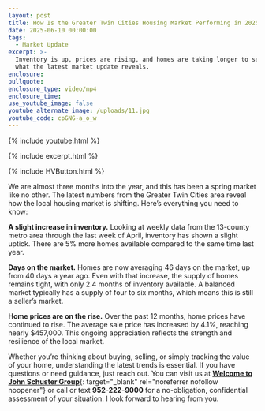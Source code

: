 ```yaml
---
layout: post
title: How Is the Greater Twin Cities Housing Market Performing in 2025?
date: 2025-06-10 00:00:00
tags:
  - Market Update
excerpt: >-
  Inventory is up, prices are rising, and homes are taking longer to sell—here’s
  what the latest market update reveals.
enclosure:
pullquote:
enclosure_type: video/mp4
enclosure_time:
use_youtube_image: false
youtube_alternate_image: /uploads/11.jpg
youtube_code: cpGNG-a_o_w
---
```

{% include youtube.html %}

{% include excerpt.html %}

{% include HVButton.html %}

We are almost three months into the year, and this has been a spring market like no other. The latest numbers from the Greater Twin Cities area reveal how the local housing market is shifting. Here’s everything you need to know:

**A slight increase in inventory.** Looking at weekly data from the 13-county metro area through the last week of April, inventory has shown a slight uptick. There are 5% more homes available compared to the same time last year.

**Days on the market.** Homes are now averaging 46 days on the market, up from 40 days a year ago. Even with that increase, the supply of homes remains tight, with only 2.4 months of inventory available. A balanced market typically has a supply of four to six months, which means this is still a seller’s market.

**Home prices are on the rise.** Over the past 12 months, home prices have continued to rise. The average sale price has increased by 4.1%, reaching nearly $457,000. This ongoing appreciation reflects the strength and resilience of the local market.

Whether you’re thinking about buying, selling, or simply tracking the value of your home, understanding the latest trends is essential. If you have questions or need guidance, just reach out. You can visit us at [**Welcome to John Schuster Group**](https://www.johnschustergroup.com/){: target="_blank" rel="noreferrer nofollow noopener"} or call or text **952-222-9000** for a no-obligation, confidential assessment of your situation. I look forward to hearing from you.